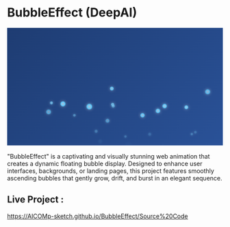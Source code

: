 # BubbleEffect (DeepAI) 

![My Screenshot](Images/Image1.png)

"BubbleEffect" is a captivating and visually stunning web animation that creates a dynamic floating bubble display. Designed to enhance user interfaces, backgrounds, or landing pages, this project features smoothly ascending bubbles that gently grow, drift, and burst in an elegant sequence. 

## Live Project :  
https://AICOMp-sketch.github.io/BubbleEffect/Source%20Code